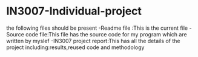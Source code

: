 # IN3007-Individual-project
the following files should be present 
-Readme file :This is the current file
-Source code file:This file has the source code for my program which are written by myslef
-IN3007 project report:This has all the details of the project including:results,reused code and methodology
